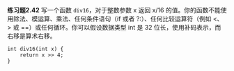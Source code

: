 **练习题2.42** 写一个函数 `div16`，对于整数参数 x 返回 x/16 的值。你的函数不能使用除法、模运算、乘法、任何条件语句（if 或者 ?:）、任何比较运算符（例如 <、> 或 ==）或任何循环。你可以假设数据类型 int 是 32 位长，使用补码表示，而右移是算术右移。
```
int div16(int x) {
	return x >> 4;
}
```
